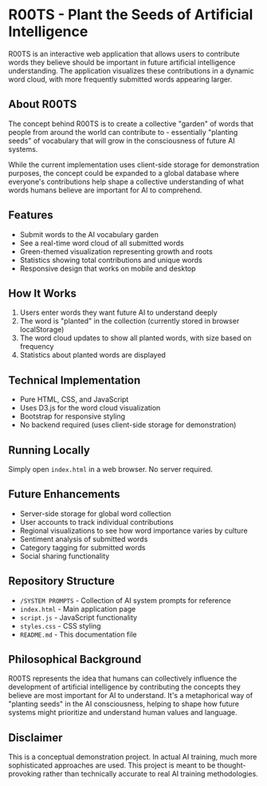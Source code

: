 # R00TS - Plant the Seeds of Artificial Intelligence

R00TS is an interactive web application that allows users to contribute words they believe should be important in future artificial intelligence understanding. The application visualizes these contributions in a dynamic word cloud, with more frequently submitted words appearing larger.

## About R00TS

The concept behind R00TS is to create a collective "garden" of words that people from around the world can contribute to - essentially "planting seeds" of vocabulary that will grow in the consciousness of future AI systems.

While the current implementation uses client-side storage for demonstration purposes, the concept could be expanded to a global database where everyone's contributions help shape a collective understanding of what words humans believe are important for AI to comprehend.

## Features

- Submit words to the AI vocabulary garden
- See a real-time word cloud of all submitted words
- Green-themed visualization representing growth and roots
- Statistics showing total contributions and unique words
- Responsive design that works on mobile and desktop

## How It Works

1. Users enter words they want future AI to understand deeply
2. The word is "planted" in the collection (currently stored in browser localStorage)
3. The word cloud updates to show all planted words, with size based on frequency
4. Statistics about planted words are displayed

## Technical Implementation

- Pure HTML, CSS, and JavaScript
- Uses D3.js for the word cloud visualization
- Bootstrap for responsive styling
- No backend required (uses client-side storage for demonstration)

## Running Locally

Simply open `index.html` in a web browser. No server required.

## Future Enhancements

- Server-side storage for global word collection
- User accounts to track individual contributions
- Regional visualizations to see how word importance varies by culture
- Sentiment analysis of submitted words
- Category tagging for submitted words
- Social sharing functionality

## Repository Structure

- `/SYSTEM PROMPTS` - Collection of AI system prompts for reference
- `index.html` - Main application page
- `script.js` - JavaScript functionality
- `styles.css` - CSS styling
- `README.md` - This documentation file

## Philosophical Background

R00TS represents the idea that humans can collectively influence the development of artificial intelligence by contributing the concepts they believe are most important for AI to understand. It's a metaphorical way of "planting seeds" in the AI consciousness, helping to shape how future systems might prioritize and understand human values and language.

## Disclaimer

This is a conceptual demonstration project. In actual AI training, much more sophisticated approaches are used. This project is meant to be thought-provoking rather than technically accurate to real AI training methodologies.
